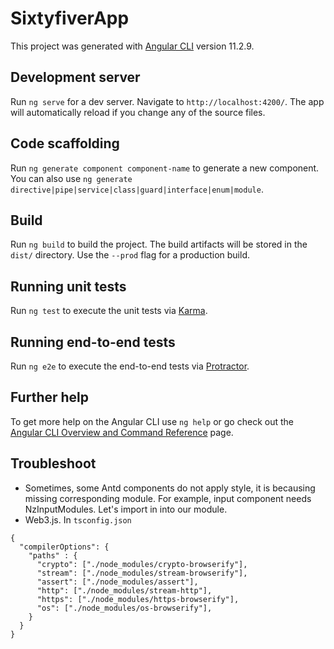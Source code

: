 # SixtyfiverApp

This project was generated with [Angular CLI](https://github.com/angular/angular-cli) version 11.2.9.

## Development server

Run `ng serve` for a dev server. Navigate to `http://localhost:4200/`. The app will automatically reload if you change any of the source files.

## Code scaffolding

Run `ng generate component component-name` to generate a new component. You can also use `ng generate directive|pipe|service|class|guard|interface|enum|module`.

## Build

Run `ng build` to build the project. The build artifacts will be stored in the `dist/` directory. Use the `--prod` flag for a production build.

## Running unit tests

Run `ng test` to execute the unit tests via [Karma](https://karma-runner.github.io).

## Running end-to-end tests

Run `ng e2e` to execute the end-to-end tests via [Protractor](http://www.protractortest.org/).

## Further help

To get more help on the Angular CLI use `ng help` or go check out the [Angular CLI Overview and Command Reference](https://angular.io/cli) page.

## Troubleshoot
- Sometimes, some Antd components do not apply style, it is becausing missing corresponding module. For example, input component needs NzInputModules. Let's import in into our module.
- Web3.js. In `tsconfig.json`
```
{
  "compilerOptions": {
    "paths" : {
      "crypto": ["./node_modules/crypto-browserify"],
      "stream": ["./node_modules/stream-browserify"],
      "assert": ["./node_modules/assert"],
      "http": ["./node_modules/stream-http"],
      "https": ["./node_modules/https-browserify"],
      "os": ["./node_modules/os-browserify"],
    }
  }
}
```
